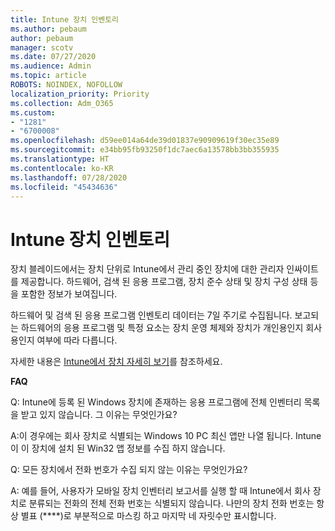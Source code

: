 ```yaml
---
title: Intune 장치 인벤토리
ms.author: pebaum
author: pebaum
manager: scotv
ms.date: 07/27/2020
ms.audience: Admin
ms.topic: article
ROBOTS: NOINDEX, NOFOLLOW
localization_priority: Priority
ms.collection: Adm_O365
ms.custom:
- "1281"
- "6700008"
ms.openlocfilehash: d59ee014a64de39d01837e90909619f30ec35e89
ms.sourcegitcommit: e34bb95fb93250f1dc7aec6a13578bb3bb355935
ms.translationtype: HT
ms.contentlocale: ko-KR
ms.lasthandoff: 07/28/2020
ms.locfileid: "45434636"
---
```

# <a name="intune-device-inventory"></a>Intune 장치 인벤토리

장치 블레이드에서는 장치 단위로 Intune에서 관리 중인 장치에 대한 관리자 인싸이트를 제공합니다. 하드웨어, 검색 된 응용 프로그램, 장치 준수 상태 및 장치 구성 상태 등을 포함한 정보가 보여집니다.

하드웨어 및 검색 된 응용 프로그램 인벤토리 데이터는 7일 주기로 수집됩니다. 보고되는 하드웨어의 응용 프로그램 및 특정 요소는 장치 운영 체제와 장치가 개인용인지 회사용인지 여부에 따라 다릅니다.

자세한 내용은 [Intune에서 장치 자세히 보기](https://docs.microsoft.com/intune/device-inventory)를 참조하세요.

**FAQ**

Q: Intune에 등록 된 Windows 장치에 존재하는 응용 프로그램에 전체 인벤터리 목록을 받고 있지 않습니다. 그 이유는 무엇인가요?

A:이 경우에는 회사 장치로 식별되는 Windows 10 PC 최신 앱만 나열 됩니다. Intune이 이 장치에 설치 된 Win32 앱 정보를 수집 하지 않습니다.

Q: 모든 장치에서 전화 번호가 수집 되지 않는 이유는 무엇인가요?

A: 예를 들어, 사용자가 모바일 장치 인벤터리 보고서를 실행 할 때 Intune에서 회사 장치로 분류되는 전화의 전체 전화 번호는 식별되지 않습니다. 나만의 장치 전화 번호는 항상 별표 (****)로 부분적으로 마스킹 하고 마지막 네 자릿수만 표시합니다.